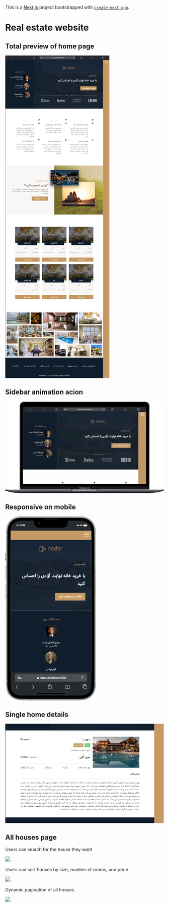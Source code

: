 This is a [Next.js](https://nextjs.org/) project bootstrapped with [`create-next-app`](https://github.com/vercel/next.js/tree/canary/packages/create-next-app).

<h1>Real estate website</h1>

<h2>Total preview of home page</h2>

![](public/preview/total-preview.png)

<h2>Sidebar animation acion</h2>

![](public/preview/sidebar.gif)

<h2>Responsive on mobile</h2>

![](public/preview/mobile.png)

<h2>Single home details</h2>

![](public/preview/single-home.png)


<h2>All houses page</h2>
<p>Users can search for the house they want</p>

![](public/preview/mobile%20(2).gif)

<p>Users can sort houses by size, number of rooms, and price</p>

![](public/preview/sorting.gif)

<P>Dynamic pagination of all houses</P>

![](public/preview/pagination.gif)
